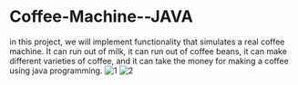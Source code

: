 # Coffee-Machine--JAVA
in this project, we will implement functionality that simulates a real coffee machine. It can run out of milk, it can run out of coffee beans, it can make different varieties of coffee, and it can take the money for making a coffee using java programming.
![1](https://user-images.githubusercontent.com/40955969/87157059-eda76700-c2bd-11ea-888b-ace381673902.png)
![2](https://user-images.githubusercontent.com/40955969/87157067-f009c100-c2bd-11ea-808b-ce3a18a42471.png)


